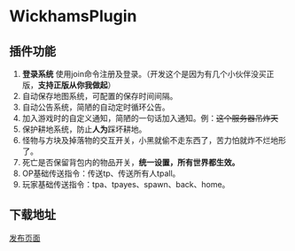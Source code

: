 # WickhamsPlugin
## 插件功能
 1. **登录系统** 使用join命令注册及登录。（开发这个是因为有几个小伙伴没买正版，**支持正版从你我做起**）
 2. 自动保存地图系统，可配置的保存时间间隔。
 3. 自动公告系统，简陋的自动定时循环公告。
 4. 加入游戏时的自定义通知，简陋的一句话加入通知。例：~~这个服务器吊炸天~~
 5. 保护耕地系统，防止**人为**踩坏耕地。
 6. 怪物与方块及掉落物的交互开关，小黑就偷不走东西了，苦力怕就炸不烂地形了。
 7. 死亡是否保留背包内的物品开关，**统一设置，所有世界都生效。**
 8. OP基础传送指令：传送tp、传送所有人tpall。
 9. 玩家基础传送指令：tpa、tpayes、spawn、back、home。
 ## 下载地址
 [发布页面](https://github.com/WickhamWei/WickhamsPlugin/releases)
